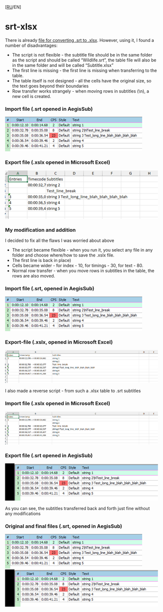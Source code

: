 [[RU](https://github.com/Nepoymi/srt-xlsx/blob/main/README.md)/EN]

# srt-xlsx
There is already [file for converting .srt to .xlsx](https://gist.github.com/b-adams/ee9fd90f3d85bb2a2da1).
However, using it, I found a number of disadvantages:
 - The script is not flexible - the subtitle file should be in the same folder as the script and should be called “Wildlife.srt”, the table file will also be in the same folder and will be called “Subtitle.xlsx”
 - The first line is missing - the first line is missing when transferring to the table.
 - The table itself is not designed - all the cells have the original size, so the text goes beyond their boundaries
 - Row transfer works strangely - when moving rows in subtitles (\n), a new cell is created.

### Import file (.srt opened in AegisSub)
![Original Sub file](https://github.com/Nepoymi/srt-xlsx/blob/main/images/input%20srt.png)
### Export file (.xslx opened in Microsoft Excel)
![Old table file](https://github.com/Nepoymi/srt-xlsx/blob/main/images/output%20old%20xslx.png)

### My modification and addition

I decided to fix all the flaws I was worried about above
 - The script became flexible - when you run it, you select any file in any folder and choose where/how to save the .xslx file.
 - The first line is back in place)
 - Cells became wider - for index - 10, for timings - 30, for text - 80.
 - Normal row transfer - when you move rows in subtitles in the table, the rows are also moved.

### Import file (.srt, opened in AegisSub)
![Original Sub file](https://github.com/Nepoymi/srt-xlsx/blob/main/images/input%20srt.png)
### Export-file (.xslx, opened in Microsoft Excel)
![New table file](https://github.com/Nepoymi/srt-xlsx/blob/main/images/output%20new%20xslx.png)

I also made a reverse script - from such a .xlsx table to .srt subtitles

### Import file (.xslx opened in Microsoft Excel)
![New table file](https://github.com/Nepoymi/srt-xlsx/blob/main/images/output%20new%20xslx.png)
### Export file (.srt opened in AegisSub)
![Final Sub file](https://github.com/Nepoymi/srt-xlsx/blob/main/images/output%20srt.png)

As you can see, the subtitles transferred back and forth just fine without any modifications

### Original and final files (.srt, opened in AegisSub)
![Original Sub file](https://github.com/Nepoymi/srt-xlsx/blob/main/images/input%20srt.png)
![Final Sub file](https://github.com/Nepoymi/srt-xlsx/blob/main/images/output%20srt.png)

